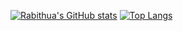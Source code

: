 [![Rabithua's GitHub stats](https://github-readme-stats.vercel.app/api?username=rabithua)](https://github.com/anuraghazra/github-readme-stats)
[![Top Langs](https://github-readme-stats.vercel.app/api/top-langs/?username=rabithua)](https://github.com/anuraghazra/github-readme-stats)
